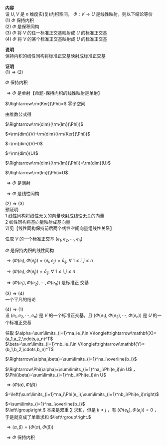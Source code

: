 **内容**    
设 $U,V$ 是 $n$ 维度实(复)内积空间， $\Phi:V\to U$ 是线性映射，则以下结论等价    
 $(1)\ \Phi$ 保持内积    
 $(2)\ \Phi$ 是保积同构    
 $(3)\ \Phi$ 将 $V$ 的任一标准正交基映射成 $U$ 的标准正交基    
 $(4)\ \Phi$ 将 $V$ 的某个标准正交基映射成 $U$ 的标准正交基    
    
**说明**    
保持内积的线性同构将标准正交基映射成标准正交基    
    
**证明**    
 $(1)\Rightarrow(2)$     
    
 $\Phi$ 保持内积    
    
 $\Rightarrow\Phi$ 是单射【命题-保持内积的线性映射是单射】    
    
 $\Rightarrow\rm{Ker}(\Phi)=$ 零子空间    
    
由维数公式得    
    
 $\Rightarrow\rm{dim}(\rm{Im}(\Phi))$     
    
 $=\rm{dim}(V)-\rm{dim}(\rm{Ker}(\Phi))$     
    
 $=\rm{dim}(V)-0$     
    
 $=\rm{dim}(U)$     
    
 $\Rightarrow\rm{dim}(\rm{Im}(\Phi))=\rm{dim}(U)$     
    
 $\Rightarrow\rm{Im}(\Phi)=U$     
    
 $\Rightarrow\Phi$ 是满射    
    
 $\Rightarrow\Phi$ 是线性同构    
    
 $(2)\Rightarrow(3)$     
预证明    
1 线性同构将线性无关的向量映射成线性无关的向量    
2 线性同构将基向量映射成基向量    
详见【线性同构保持前后两个线性空间向量组线性关系】    
    
任取 $V$ 的一个标准正交基 $(e_1,e_2,\cdots,e_n)$     
    
 $\Phi$ 是保持内积的线性同构    
    
 $\Rightarrow(\Phi(e_i),\Phi(e_j))=(e_i,e_j)=\delta_{ij},\ \forall\ 1\le i,j\le n$     
    
 $\Rightarrow(\Phi(e_i),\Phi(e_j))=\delta_{ij},\ \forall\ 1\le i,j\le n$     
    
 $\Rightarrow(\Phi(e_1),\Phi(e_2),\cdots,\Phi(e_n))$ 是标准正 交基    
    
 $(3)\Rightarrow(4)$     
一个平凡的结论    
    
 $(4)\Rightarrow(1)$     
设 $(e_1,e_2,\cdots,e_n)$ 是 $V$ 的一个标准正交基，且 $(\Phi(e_1),\Phi(e_2),\cdots,\Phi(e_n))$ 是 $U$ 的一个标准正交基    
    
任取 $\alpha=\sum\limits_{i=1}^na_ie_i\in V\longleftrightarrow\mathbf{X}=(a_1,a_2,\cdots,a_n)^T$     
 $\beta=\sum\limits_{i=1}^nb_ie_i\in V\longleftrightarrow\mathbf{Y}=(b_1,b_2,\cdots,b_n)^T$     
    
 $\Rightarrow(\alpha,\beta)=\sum\limits_{i=1}^na_i\overline{b_i}$     
    
 $\Rightarrow\Phi(\alpha)=\sum\limits_{i=1}^na_i\Phi(e_i)\in U$ ， $\Phi(\beta)=\sum\limits_{i=1}^nb_i\Phi(e_i)\in U$     
    
 $\Rightarrow(\Phi(\alpha),\Phi(\beta))$     
    
 $=\left(\sum\limits_{i=1}^na_i\Phi(e_i),\sum\limits_{i=1}^nb_i\Phi(e_i)\right)$     
    
 $=\sum\limits_{i=1}^na_i\overline{b_i}$     
 $\left\lgroup\right.$ 本来是双重 $\sum$ 求和，但是 $k\neq j$ ，有 $(\Phi(e_k),\Phi(e_j))=0$ ，于是就变成了单重求和 $\left\rgroup\right.$     
    
 $\Rightarrow(\alpha,\beta)=(\Phi(\alpha),\Phi(\beta))$     
    
 $\Rightarrow \Phi$ 保持内积    
